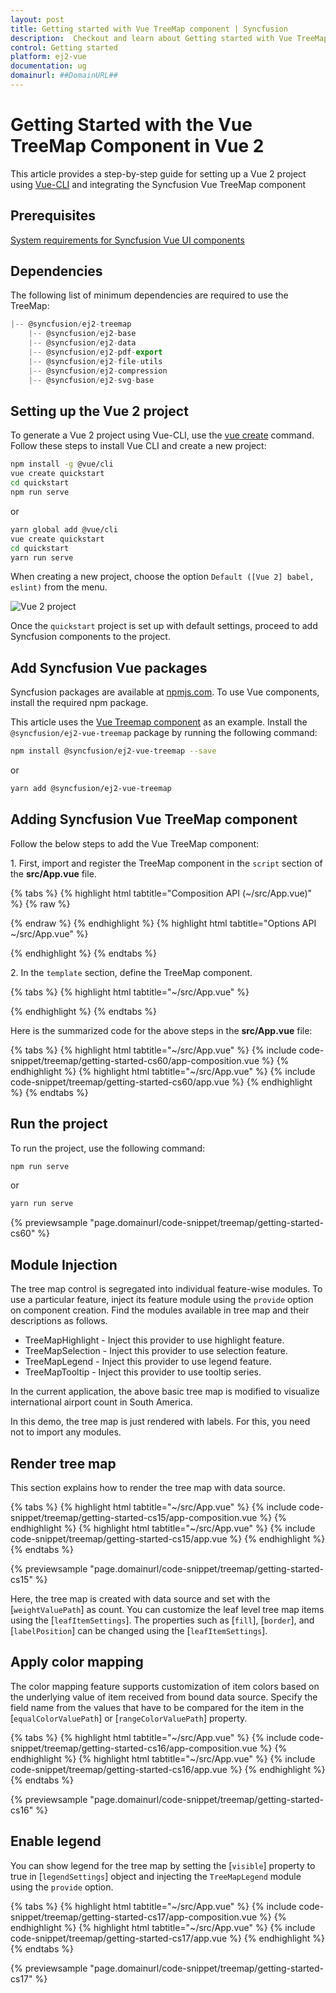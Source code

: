 ```yaml
---
layout: post
title: Getting started with Vue TreeMap component | Syncfusion
description:  Checkout and learn about Getting started with Vue TreeMap component of Syncfusion Essential JS 2 and more details.
control: Getting started 
platform: ej2-vue
documentation: ug
domainurl: ##DomainURL##
---
```


# Getting Started with the Vue TreeMap Component in Vue 2

This article provides a step-by-step guide for setting up a Vue 2 project using [Vue-CLI](https://cli.vuejs.org/) and integrating the Syncfusion Vue TreeMap component

## Prerequisites

[System requirements for Syncfusion Vue UI components](https://ej2.syncfusion.com/vue/documentation/system-requirements/)

## Dependencies

The following list of minimum dependencies are required to use the TreeMap:

```javascript
|-- @syncfusion/ej2-treemap
    |-- @syncfusion/ej2-base
    |-- @syncfusion/ej2-data
    |-- @syncfusion/ej2-pdf-export
    |-- @syncfusion/ej2-file-utils
    |-- @syncfusion/ej2-compression
    |-- @syncfusion/ej2-svg-base
```

## Setting up the Vue 2 project

To generate a Vue 2 project using Vue-CLI, use the [vue create](https://cli.vuejs.org/#getting-started) command. Follow these steps to install Vue CLI and create a new project:

```bash
npm install -g @vue/cli
vue create quickstart
cd quickstart
npm run serve
```

or

```bash
yarn global add @vue/cli
vue create quickstart
cd quickstart
yarn run serve
```

When creating a new project, choose the option `Default ([Vue 2] babel, eslint)` from the menu.

![Vue 2 project](../appearance/images/vue2-terminal.png)

Once the `quickstart` project is set up with default settings, proceed to add Syncfusion components to the project.

## Add Syncfusion Vue packages

Syncfusion packages are available at [npmjs.com](https://www.npmjs.com/search?q=ej2-vue). To use Vue components, install the required npm package.

This article uses the [Vue Treemap component](https://www.syncfusion.com/vue-components/vue-treemap) as an example. Install the `@syncfusion/ej2-vue-treemap` package by running the following command:

```bash
npm install @syncfusion/ej2-vue-treemap --save
```
or

```bash
yarn add @syncfusion/ej2-vue-treemap
```

## Adding Syncfusion Vue TreeMap component

Follow the below steps to add the Vue TreeMap component:

1\. First, import and register the TreeMap component in the `script` section of the **src/App.vue** file. 

{% tabs %}
{% highlight html tabtitle="Composition API (~/src/App.vue)" %}
{% raw %}
<script setup>
import { TreeMapComponent as EjsTreemap } from "@syncfusion/ej2-vue-treemap";

const dataSource = [
            { Title: 'State wise International Airport count in South America', State: "Brazil", Count: 25 },
            { Title: 'State wise International Airport count in South America', State: "Colombia", Count: 12 },
            { Title: 'State wise International Airport count in South America', State: "Argentina", Count: 9 },
            { Title: 'State wise International Airport count in South America', State: "Ecuador", Count: 7 },
            { Title: 'State wise International Airport count in South America', State: "Chile", Count: 6 },
            { Title: 'State wise International Airport count in South America', State: "Peru", Count: 3 },
            { Title: 'State wise International Airport count in South America', State: "Venezuela", Count: 3 },
            { Title: 'State wise International Airport count in South America', State: "Bolivia", Count: 2 },
            { Title: 'State wise International Airport count in South America', State: "Paraguay", Count: 2 },
            { Title: 'State wise International Airport count in South America', State: "Uruguay", Count: 2 },
            { Title: 'State wise International Airport count in South America', State: "Falkland Islands",Count: 1 },
            { Title: 'State wise International Airport count in South America', State: "French Guiana", Count:1 },
            { Title: 'State wise International Airport count in South America', State: "Guyana", Count: 1 },
            { Title: 'State wise International Airport count in South America', State: "Suriname", Count: 1 },
];
const weightValuePath = 'Count';
const leafItemSettings: {
  labelPath: 'State',
};

</script>
{% endraw %}
{% endhighlight %}
{% highlight html tabtitle="Options API ~/src/App.vue" %}

<script>
import { TreeMapComponent } from "@syncfusion/ej2-vue-treemap";

export default {
name: "App",
  components: {
    'ejs-treemap': TreeMapComponent
  },
  data: function() {
    return {
        dataSource: [
            { Title: 'State wise International Airport count in South America', State: "Brazil", Count: 25 },
            { Title: 'State wise International Airport count in South America', State: "Colombia", Count: 12 },
            { Title: 'State wise International Airport count in South America', State: "Argentina", Count: 9 },
            { Title: 'State wise International Airport count in South America', State: "Ecuador", Count: 7 },
            { Title: 'State wise International Airport count in South America', State: "Chile", Count: 6 },
            { Title: 'State wise International Airport count in South America', State: "Peru", Count: 3 },
            { Title: 'State wise International Airport count in South America', State: "Venezuela", Count: 3 },
            { Title: 'State wise International Airport count in South America', State: "Bolivia", Count: 2 },
            { Title: 'State wise International Airport count in South America', State: "Paraguay", Count: 2 },
            { Title: 'State wise International Airport count in South America', State: "Uruguay", Count: 2 },
            { Title: 'State wise International Airport count in South America', State: "Falkland Islands",Count: 1 },
            { Title: 'State wise International Airport count in South America', State: "French Guiana", Count:1 },
            { Title: 'State wise International Airport count in South America', State: "Guyana", Count: 1 },
            { Title: 'State wise International Airport count in South America', State: "Suriname", Count: 1 },
        ],
        weightValuePath: 'Count',
        leafItemSettings: {
            labelPath: 'State',
        }
     }
  }
}
</script>

{% endhighlight %}
{% endtabs %}

2\. In the `template` section, define the TreeMap component.

{% tabs %}
{% highlight html tabtitle="~/src/App.vue" %}

<template>
    <div id="app">
        <ejs-treemap :dataSource='dataSource' :weightValuePath='weightValuePath' :leafItemSettings='leafItemSettings'></ejs-treemap>
    </div>
</template>

{% endhighlight %}
{% endtabs %}

Here is the summarized code for the above steps in the **src/App.vue** file:

{% tabs %}
{% highlight html tabtitle="~/src/App.vue" %}
{% include code-snippet/treemap/getting-started-cs60/app-composition.vue %}
{% endhighlight %}
{% highlight html tabtitle="~/src/App.vue" %}
{% include code-snippet/treemap/getting-started-cs60/app.vue %}
{% endhighlight %}
{% endtabs %}

## Run the project

To run the project, use the following command:

```bash
npm run serve
```

or

```bash
yarn run serve
```
{% previewsample "page.domainurl/code-snippet/treemap/getting-started-cs60" %}

## Module Injection

The tree map control is segregated into individual feature-wise modules. To use a particular feature, inject its feature module using the `provide` option on component creation. Find the modules available in tree map and their descriptions as follows.

* TreeMapHighlight - Inject this provider to use highlight feature.
* TreeMapSelection - Inject this provider to use selection feature.
* TreeMapLegend - Inject this provider to use legend feature.
* TreeMapTooltip - Inject this provider to use tooltip series.

In the current application, the above basic tree map is modified to visualize international airport count in South America.

In this demo, the tree map is just rendered with labels. For this, you need not to import any modules.

## Render tree map

This section explains how to render the tree map with data source.

{% tabs %}
{% highlight html tabtitle="~/src/App.vue" %}
{% include code-snippet/treemap/getting-started-cs15/app-composition.vue %}
{% endhighlight %}
{% highlight html tabtitle="~/src/App.vue" %}
{% include code-snippet/treemap/getting-started-cs15/app.vue %}
{% endhighlight %}
{% endtabs %}
        
{% previewsample "page.domainurl/code-snippet/treemap/getting-started-cs15" %}

Here, the tree map is created with data source and set with the [`weightValuePath`] as count. You can customize the leaf level tree map items using the [`leafItemSettings`]. The properties such as [`fill`], [`border`], and [`labelPosition`] can be changed using the [`leafItemSettings`].

## Apply color mapping

The color mapping feature supports customization of item colors based on the underlying value of item received from bound data source. Specify the field name from the values that have to be compared for the item in the [`equalColorValuePath`] or [`rangeColorValuePath`] property.

{% tabs %}
{% highlight html tabtitle="~/src/App.vue" %}
{% include code-snippet/treemap/getting-started-cs16/app-composition.vue %}
{% endhighlight %}
{% highlight html tabtitle="~/src/App.vue" %}
{% include code-snippet/treemap/getting-started-cs16/app.vue %}
{% endhighlight %}
{% endtabs %}
        
{% previewsample "page.domainurl/code-snippet/treemap/getting-started-cs16" %}

## Enable legend

You can show legend for the tree map by setting the [`visible`] property to true in [`legendSettings`] object and injecting the `TreeMapLegend` module using the `provide` option.

{% tabs %}
{% highlight html tabtitle="~/src/App.vue" %}
{% include code-snippet/treemap/getting-started-cs17/app-composition.vue %}
{% endhighlight %}
{% highlight html tabtitle="~/src/App.vue" %}
{% include code-snippet/treemap/getting-started-cs17/app.vue %}
{% endhighlight %}
{% endtabs %}
        
{% previewsample "page.domainurl/code-snippet/treemap/getting-started-cs17" %}